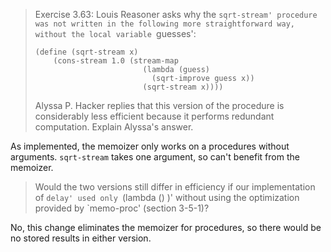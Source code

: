 > Exercise 3.63: Louis Reasoner asks why the `sqrt-stream' procedure was not written in the following more straightforward way, without the local variable `guesses':
>
>     (define (sqrt-stream x)
>         (cons-stream 1.0 (stream-map
>                             (lambda (guess)
>                               (sqrt-improve guess x))
>                             (sqrt-stream x))))
>
> Alyssa P. Hacker replies that this version of the procedure is considerably less efficient because it performs redundant computation.  Explain Alyssa's answer.

As implemented, the memoizer only works on a procedures without arguments. `sqrt-stream` takes one argument, so can't benefit from the memoizer.

> Would the two versions still differ in efficiency if our implementation of `delay' used only `(lambda () <EXP>)' without using the optimization provided by `memo-proc' (section 3-5-1)?

No, this change eliminates the memoizer for procedures, so there would be no stored results in either version.
